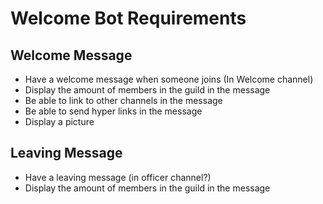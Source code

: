 # Welcome Bot Requirements

## Welcome Message

- Have a welcome message when someone joins (In Welcome channel)
- Display the amount of members in the guild in the message
- Be able to link to other channels in the message
- Be able to send hyper links in the message
- Display a picture

## Leaving Message

- Have a leaving message (in officer channel?)
- Display the amount of members in the guild in the message